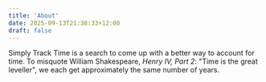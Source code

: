 ```yaml
---
title: 'About'
date: 2025-09-13T21:38:33+12:00
draft: false
---
```


Simply Track Time is a search to come up with a better way to account for time.  To misquote William Shakespeare, *Henry IV, Part 2*: "Time is the great leveller", we each get approximately the same number of years.
